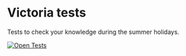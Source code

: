 # Victoria tests
Tests to check your knowledge during the summer holidays.

 [![Open Tests](https://img.shields.io/badge/Отвори-Тестовете-brightgreen?style=for-the-badge)](https://nkashev.github.io/vickiTests/%D0%A2%D0%B5%D1%81%D1%82%D0%BE%D0%B2%D0%B5.html)
